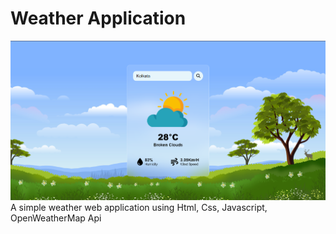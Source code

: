 # Weather Application
![](wa.png)
A simple weather web application using Html, Css, Javascript, OpenWeatherMap Api
